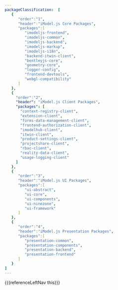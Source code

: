 ```yaml
---
packageClassification:  [
   {
      "order":"1",
      "header":"iModel.js Core Packages",
      "packages":[
         "imodeljs-frontend",
         "imodeljs-common",
         "imodeljs-backend",
         "imodeljs-markup",
         "imodeljs-i18n",
         "backend-itwin-client",
         "bentleyjs-core",
         "geometry-core",
         "logger-config",
         "frontend-devtools",
         "webgl-compatibility"
      ]
   },
   {
     "order":"2",
     "header": "iModel.js Client Packages",
     "packages": [
       "context-registry-client",
       "extension-client",
       "forms-data-management-client",
       "frontend-authorization-client",
       "imodelhub-client",
       "itwin-client",
       "product-settings-client",
       "projectshare-client",
       "rbac-client",
       "reality-data-client",
       "usage-logging-client"
     ]
   },
   {
      "order":"3",
      "header":"iModel.js UI Packages",
      "packages":[
         "ui-abstract",
         "ui-core",
         "ui-components",
         "ui-ninezone",
         "ui-framework"
      ]
   },
   {
      "order":"4",
      "header":"iModel.js Presentation Packages",
      "packages":[
         "presentation-common",
         "presentation-components",
         "presentation-backend",
         "presentation-frontend"
      ]
   }
]
---
```


<div>
    {{{referenceLeftNav this}}}
</div>
